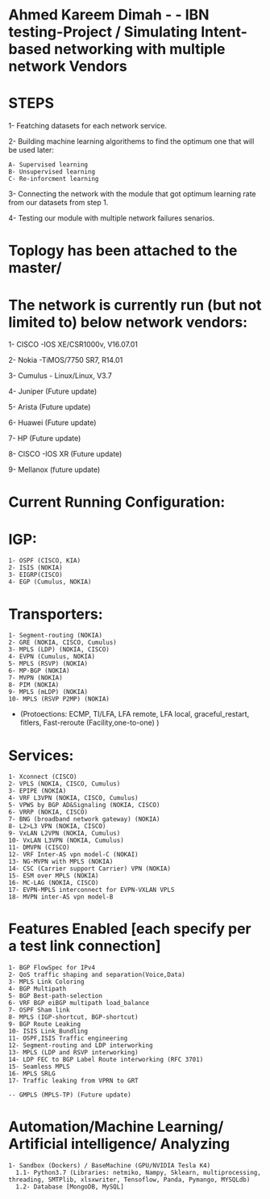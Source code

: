 # Ahmed Kareem Dimah - - IBN testing-Project / Simulating Intent-based networking with multiple network Vendors

# STEPS 
  1- Featching datasets for each network service.
  
  2- Building machine learning algorithems to find the optimum one that will be used later:
  
    A- Supervised learning 
    B- Unsupervised learning 
    C- Re-inforcment learning
    
  3- Connecting the network with the module that got optimum learning rate from our datasets from step 1.
  
  4- Testing our module with multiple network failures senarios. 

# Toplogy has been attached to the master/       

# The network is currently run (but not limited to) below network vendors: 
  1- CISCO -IOS XE/CSR1000v, V16.07.01
  
  2- Nokia -TiMOS/7750 SR7, R14.01 
  
  3- Cumulus - Linux/Linux, V3.7
  
  4- Juniper (Future update)
  
  5- Arista (Future update)
  
  6- Huawei (Future update)
  
  7- HP (Future update)
  
  8- CISCO -IOS XR (Future update)
  
  9- Mellanox (future update)
  
# Current Running Configuration: 
  # IGP:
    1- OSPF (CISCO, KIA)
    2- ISIS (NOKIA)
    3- EIGRP(CISCO)
    4- EGP (Cumulus, NOKIA)
    
  # Transporters:  
    1- Segment-routing (NOKIA)
    2- GRE (NOKIA, CISCO, Cumulus)
    3- MPLS (LDP) (NOKIA, CISCO)
    4- EVPN (Cumulus, NOKIA)
    5- MPLS (RSVP) (NOKIA)
    6- MP-BGP (NOKIA)
    7- MVPN (NOKIA)
    8- PIM (NOKIA)
    9- MPLS (mLDP) (NOKIA)
    10- MPLS (RSVP P2MP) (NOKIA)
    
  - (Protoections: ECMP, TI/LFA, LFA remote, LFA local, graceful_restart, fitlers, Fast-reroute (Facility,one-to-one) )
  
  # Services:
    1- Xconnect (CISCO)
    2- VPLS (NOKIA, CISCO, Cumulus)
    3- EPIPE (NOKIA)
    4- VRF L3VPN (NOKIA, CISCO, Cumulus) 
    5- VPWS by BGP AD&Signaling (NOKIA, CISCO)
    6- VRRP (NOKIA, CISCO)
    7- BNG (broadband network gateway) (NOKIA)
    8- L2>L3 VPN (NOKIA, CISCO)
    9- VxLAN L2VPN (NOKIA, Cumulus) 
    10- VxLAN L3VPN (NOKIA, Cumulus)
    11- DMVPN (CISCO)
    12- VRF Inter-AS vpn model-C (NOKAI)
    13- NG-MVPN with MPLS (NOKIA)
    14- CSC (Carrier support Carrier) VPN (NOKIA)
    15- ESM over MPLS (NOKIA)
    16- MC-LAG (NOKIA, CISCO)
    17- EVPN-MPLS interconnect for EVPN-VXLAN VPLS
    18- MVPN inter-AS vpn model-B

  # Features Enabled [each specify per a test link connection]
    1- BGP FlowSpec for IPv4
    2- QoS traffic shaping and separation(Voice,Data)
    3- MPLS Link Coloring
    4- BGP Multipath 
    5- BGP Best-path-selection 
    6- VRF BGP eiBGP multipath load_balance 
    7- OSPF Sham link
    8- MPLS (IGP-shortcut, BGP-shortcut)
    9- BGP Route Leaking 
    10- ISIS Link_Bundling
    11- OSPF,ISIS Traffic engineering
    12- Segment-routing and LDP interworking 
    13- MPLS (LDP and RSVP interworking)
    14- LDP FEC to BGP Label Route interworking (RFC 3701)
    15- Seamless MPLS
    16- MPLS SRLG 
    17- Traffic leaking from VPRN to GRT
    
    -- GMPLS (MPLS-TP) (Future update)

  # Automation/Machine Learning/ Artificial intelligence/ Analyzing
    1- Sandbox (Dockers) / BaseMachine (GPU/NVIDIA Tesla K4)
      1.1- Python3.7 (Libraries: netmiko, Nampy, Sklearn, multiprocessing, threading, SMTPlib, xlsxwriter, Tensoflow, Panda, Pymango, MYSQLdb)
      1.2- Database [MongoDB, MySQL]




